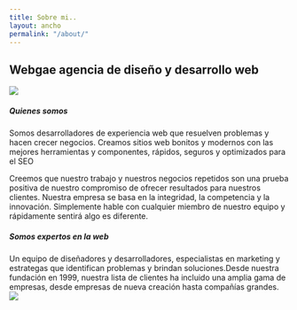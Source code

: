 ```yaml
---
title: Sobre mi..
layout: ancho
permalink: "/about/"
---
```


<div class="large-space"></div>
<h2 class="center-align">Webgae agencia de diseño y desarrollo web</h2>
<div class="large-space"></div>
<article>
<div class="grid large-space no-padding center-align middle-align">
  <div class="s12 m6 l6">
    <img  src="https://1.bp.blogspot.com/-v772eY-l4vQ/XuUul0-k3NI/AAAAAAABmzM/7zQZyDDr_Xou0_pDwG-GbQSy8RDxDU43QCK4BGAsYHg/s320/Devices-bro.png">
  </div>
  <div class="s12 m6 l6">
<h5>Quienes somos</h5>
    Somos desarrolladores de experiencia web que resuelven problemas y hacen crecer negocios.
Creamos sitios web bonitos y modernos con las mejores herramientas y componentes, rápidos, seguros y optimizados para el SEO <p>Creemos que nuestro trabajo y nuestros negocios repetidos son una prueba positiva de nuestro compromiso de ofrecer resultados para nuestros clientes.
Nuestra empresa se basa en la integridad, la competencia y la innovación. Simplemente hable con cualquier miembro de nuestro equipo y rápidamente sentirá algo es diferente.</p>
  </div>
  
</div>
<div class="large-space"></div>
<div class="grid large-space no-padding center-align middle-align">
  <div class="s12 m6 l6">
 <h5>Somos expertos en la web</h5>
    Un equipo de diseñadores y desarrolladores, especialistas en marketing y estrategas que identifican problemas y brindan soluciones.Desde nuestra fundación en 1999, nuestra lista de clientes ha incluido una amplia gama de empresas, desde empresas de nueva creación hasta compañías grandes.
  </div>
  <div class="s12 m6 l6">
    <img  src="https://3.bp.blogspot.com/-Fu0-HjOZgBI/XqIO7ey4vfI/AAAAAAABiv8/ePTbd_o_fnwzDCE7Nsx2IsswJhVYuqZLQCLcBGAsYHQ/s1600/pale-list-is-empty.png">
  </div>
</div>
<div class="large-space"></div>
</article>
